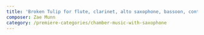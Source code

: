 ```yaml
---
title: 'Broken Tulip for flute, clarinet, alto saxophone, bassoon, contraforte, trombone and percussion'
composer: Zae Munn
category: /premiere-categories/chamber-music-with-saxophone
---
```


